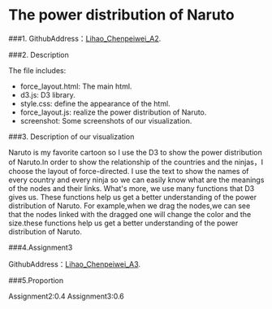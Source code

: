 The power distribution of Naruto
====================


###1. GithubAddress：[Lihao_Chenpeiwei_A2](https://github.com/vis2014/Assignment2/tree/Lihao_Chenpeiwei_A2).

###2. Description

The file includes:

+ force_layout.html: The main html.
+ d3.js: D3 library.
+ style.css: define the appearance of the html.
+ force_layout.js: realize the power distribution of Naruto.
+ screenshot: Some screenshots of our visualization.


###3. Description of our visualization

Naruto is my favorite cartoon so I use the D3 to show the power distribution of Naruto.In order to show the relationship of the countries and the ninjas，I choose the layout of force-directed. I use the text to show the names of every country and every ninja so we can easily know what are the meanings of the nodes and their links. What's more, we use many functions that D3 gives us. These functions help us get a better understanding of the power distribution of Naruto. For example,when we drag the nodes,we can see that the nodes linked with the dragged one will change the color and the size.these functions help us get a better understanding of the power distribution of Naruto.

###4.Assignment3

GithubAddress：[Lihao_Chenpeiwei_A3](https://github.com/vis2014/Assignment3/tree/Lihao_Chenpeiwei_A3).

###5.Proportion

Assignment2:0.4
Assignment3:0.6
